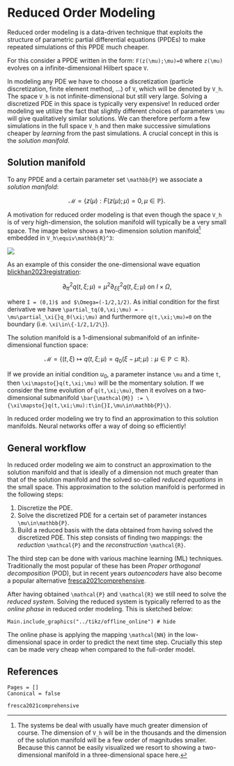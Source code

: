 # Reduced Order Modeling

Reduced order modeling is a data-driven technique that exploits the structure of parametric partial differential equations (PPDEs) to make repeated simulations of this PPDE much cheaper.

For this consider a PPDE written in the form: ``F(z(\mu);\mu)=0`` where ``z(\mu)`` evolves on a infinite-dimensional Hilbert space ``V``. 

In modeling any PDE we have to choose a discretization (particle discretization, finite element method, ...) of ``V``, which will be denoted by ``V_h``. The space ``V_h`` is not infinite-dimensional but still very large. Solving a discretized PDE in this space is typically very expensive! In reduced order modeling we utilize the fact that slightly different choices of parameters ``\mu`` will give qualitatively similar solutions. We can therefore perform a few simulations in the full space ``V_h`` and then make successive simulations cheaper by *learning* from the past simulations. A crucial concept in this is the *solution manifold*.

## Solution manifold 

To any PPDE and a certain parameter set ``\mathbb{P}`` we associate a *solution manifold*: 

```math 
\mathcal{M} = \{z(\mu):F(z(\mu);\mu)=0, \mu\in\mathbb{P}\}.
```

A motivation for reduced order modeling is that even though the space ``V_h`` is of very high-dimension, the solution manifold will typically be a very small space. The image below shows a two-dimension solution manifold[^1] embedded in ``V_h\equiv\mathbb{R}^3``:

[^1]: The systems be deal with usually have much greater dimension of course. The dimension of ``V_h`` will be in the thousands and the dimension of the solution manifold will be a few order of magnitudes smaller. Because this cannot be easily visualized we resort to showing a two-dimensional manifold in a three-dimensional space here. 

![](../tikz/solution_manifold_2.png)

As an example of this consider the one-dimensional wave equation [blickhan2023registration](@cite): 

```math
\partial_{tt}^2q(t,\xi;\mu) = \mu^2\partial_{\xi\xi}^2q(t,\xi;\mu)\text{ on }I\times\Omega,
```
where ``I = (0,1)$ and $\Omega=(-1/2,1/2)``. As initial condition for the first derivative we have ``\partial_tq(0,\xi;\mu) = -\mu\partial_\xi{}q_0(\xi;\mu)`` and furthermore ``q(t,\xi;\mu)=0`` on the boundary (i.e. ``\xi\in\{-1/2,1/2\}``).

The solution manifold is a 1-dimensional submanifold of an infinite-dimensional function space: 

```math
\mathcal{M} = \{(t, \xi)\mapsto{}q(t,\xi;\mu)=q_0(\xi-\mu{}t;\mu):\mu\in\mathbb{P}\subset\mathbb{R}\}.
```

If we provide an initial condition $u_0$, a parameter instance ``\mu`` and a time ``t``, then ``\xi\mapsto{}q(t,\xi;\mu)`` will be the momentary solution. If we consider the time evolution of ``q(t,\xi;\mu)``, then it evolves on a two-dimensional submanifold ``\bar{\mathcal{M}} := \{\xi\mapsto{}q(t,\xi;\mu):t\in{}I,\mu\in\mathbb{P}\}``.

In reduced order modeling we try to find an approximation to this solution manifolds. Neural networks offer a way of doing so efficiently!

## General workflow

In reduced order modeling we aim to construct an approximation to the solution manifold and that is ideally of a dimension not much greater than that of the solution manifold and the solved so-called *reduced equations* in the small space. This approximation to the solution manifold is performed in the following steps: 
1. Discretize the PDE.
2. Solve the discretized PDE for a certain set of parameter instances ``\mu\in\mathbb{P}``.
3. Build a reduced basis with the data obtained from having solved the discretized PDE. This step consists of finding two mappings: the *reduction* ``\mathcal{P}`` and the *reconstruction* ``\mathcal{R}``.

The third step can be done with various machine learning (ML) techniques. Traditionally the most popular of these has been *Proper orthogonal decomposition* (POD), but in recent years *autoencoders* have also become a popular alternative [fresca2021comprehensive](@cite).

After having obtained ``\mathcal{P}`` and ``\mathcal{R}`` we still need to solve the *reduced system*. Solving the reduced system is typically referred to as the *online phase* in reduced order modeling. This is sketched below: 

```@example
Main.include_graphics("../tikz/offline_online") # hide
```

The online phase is applying the mapping ``\mathcal{NN}`` in the low-dimensional space in order to predict the next time step. Crucially this step can be made very cheap when compared to the full-order model.

## References 
```@bibliography
Pages = []
Canonical = false

fresca2021comprehensive
```